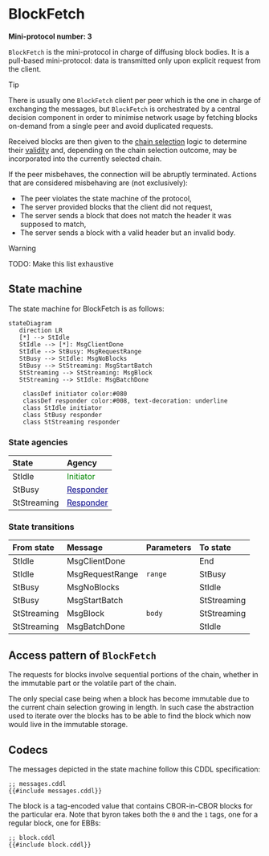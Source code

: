 # BlockFetch

**Mini-protocol number: 3**

`BlockFetch` is the mini-protocol in charge of diffusing block
bodies. It is a pull-based mini-protocol: data is transmitted only upon
explicit request from the client.

> [!TIP]
>
> There is usually one `BlockFetch` client per peer which is the one
> in charge of exchanging the messages, but `BlockFetch` is
> orchestrated by a central decision component in order to minimise
> network usage by fetching blocks on-demand from a single peer and
> avoid duplicated requests.

Received blocks are then given to the [chain
selection](../../consensus/chainsel.md) logic to determine their
[validity](../../consensus/chainvalid.md) and, depending on the chain selection
outcome, may be incorporated into the currently selected chain.

If the peer misbehaves, the connection will be abruptly
terminated. Actions that are considered misbehaving are (not exclusively):

- The peer violates the state machine of the protocol,
- The server provided blocks that the client did not request,
- The server sends a block that does not match the header it was supposed to match,
- The server sends a block with a valid header but an invalid body.

> [!WARNING]
>
> TODO: Make this list exhaustive

## State machine

The state machine for BlockFetch is as follows:

```mermaid
stateDiagram
   direction LR
   [*] --> StIdle
   StIdle --> [*]: MsgClientDone
   StIdle --> StBusy: MsgRequestRange
   StBusy --> StIdle: MsgNoBlocks
   StBusy --> StStreaming: MsgStartBatch
   StStreaming --> StStreaming: MsgBlock
   StStreaming --> StIdle: MsgBatchDone

    classDef initiator color:#080
    classDef responder color:#008, text-decoration: underline
    class StIdle initiator
    class StBusy responder
    class StStreaming responder
```

### State agencies

| State       | Agency                                                              |
|:------------|:--------------------------------------------------------------------|
| StIdle      | <span style="color:#080">Initiator</span>                           |
| StBusy      | <span style="color:#008;text-decoration:underline">Responder</span> |
| StStreaming | <span style="color:#008;text-decoration:underline">Responder</span> |

### State transitions

| From state  | Message         | Parameters | To state    |
|:------------|:----------------|------------|:------------|
| StIdle      | MsgClientDone   |            | End         |
| StIdle      | MsgRequestRange | `range`    | StBusy      |
| StBusy      | MsgNoBlocks     |            | StIdle      |
| StBusy      | MsgStartBatch   |            | StStreaming |
| StStreaming | MsgBlock        | `body`     | StStreaming |
| StStreaming | MsgBatchDone    |            | StIdle      |

## Access pattern of `BlockFetch`

The requests for blocks involve sequential portions of the chain, whether in the
immutable part or the volatile part of the chain.

The only special case being when a block has become immutable due to the current
chain selection growing in length. In such case the abstraction used to iterate
over the blocks has to be able to find the block which now would live in the
immutable storage.

## Codecs

The messages depicted in the state machine follow this CDDL specification:

```cddl
;; messages.cddl
{{#include messages.cddl}}
```

The block is a tag-encoded value that contains CBOR-in-CBOR blocks for
the particular era. Note that byron takes both the `0` and the `1`
tags, one for a regular block, one for EBBs:

```cddl
;; block.cddl
{{#include block.cddl}}
```
